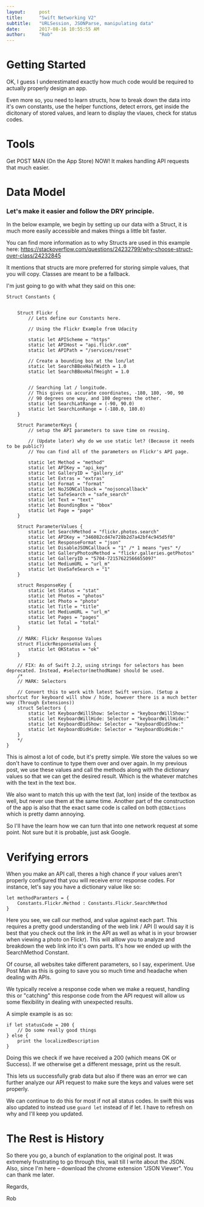 ```yaml
---
layout:     post
title:      "Swift Networking V2"
subtitle:   "URLSession, JSONParse, manipulating data"
date:       2017-08-16 10:55:55 AM
author:     "Rob"
---
```


# Getting Started

OK, I guess I underestimated exactly how much code would be required to actually properly design an app.

Even more so, you need to learn structs, how to break down the data into it's own constants, use the helper functions, detect errors, get inside the dicitonary of stored values, and learn to display the vlaues, check for status codes. 

# Tools 

Get POST MAN (On the App Store) NOW! It makes handling API requests that much easier. 

# Data Model

### Let's make it easier and follow the DRY principle. 

In the below example, we begin by setting up our data with a Struct, it is much more easily accessible and makes things a little bit faster. 

You can find more information as to why Structs are used in this example here: https://stackoverflow.com/questions/24232799/why-choose-struct-over-class/24232845

It mentions that structs are more preferred for storing simple values, that you will copy. Classes are meant to be a fallback. 

I'm just going to go with what they said on this one:

```
Struct Constants {


    Struct Flickr { 
        // Lets define our Constants here.
        
        // Using the Flickr Example from Udacity
        
        static let APIScheme = "https"
        static let APIHost = "api.flickr.com"
        static let APIPath = "/services/reset"
        
        // Create a bounding box at the lon/lat
        static let SearchBBoxHalfWidth = 1.0
        static let SearchBBoxHalfHeight = 1.0
        
        
        // Searching lat / longitude. 
        // This gives us accurate coordinates, -180, 180, -90, 90 
        // 90 degrees one way, and 180 degrees the other.
        static let SearchLatRange = (-90, 90.0)
        static let SearchLonRange = (-180.0, 180.0)         
    }
    
    Struct ParameterKeys {
        // setup the API parameters to save time on reusing.
        
        // (Update later) why do we use static let? (Because it needs to be public?)
        // You can find all of the parameters on Flickr's API page.
        
        static let Method = "method"
        static let APIKey = "api_key"
        static let GalleryID = "gallery_id"
        static let Extras = "extras"
        static let Format = "format"
        static let NoJSONCallback = "nojsoncallback"
        static let SafeSearch = "safe_search"
        static let Text = "text"
        static let BoundingBox = "bbox"
        static let Page = "page"
    }
    
    Struct ParameterValues { 
        static let SearchMethod = "flickr.photos.search"
        static let APIKey = "346082cd47e728b2d7a42bf4c945d5f0"
        static let ResponseFormat = "json"
        static let DisableJSONCallback = "1" /* 1 means "yes" */
        static let GalleryPhotosMethod = "flickr.galleries.getPhotos"
        static let GalleryID = "5704-72157622566655097"
        static let MediumURL = "url_m"
        static let UseSafeSearch = "1"
    }
    
    struct ResponseKey {
        static let Status = "stat"
        static let Photos = "photos"
        static let Photo = "photo"
        static let Title = "title"
        static let MediumURL = "url_m"
        static let Pages = "pages"
        static let Total = "total"
    }
    
    // MARK: Flickr Response Values
    struct FlickrResponseValues {
        static let OKStatus = "ok"
    }
    
    // FIX: As of Swift 2.2, using strings for selectors has been deprecated. Instead, #selector(methodName) should be used.  
    /*
    // MARK: Selectors
    
    // Convert this to work with latest Swift version. (Setup a shortcut for keyboard will show / hide, however there is a much better way (Through Extensions))
    struct Selectors {
        static let KeyboardWillShow: Selector = "keyboardWillShow:"
        static let KeyboardWillHide: Selector = "keyboardWillHide:"
        static let KeyboardDidShow: Selector = "keyboardDidShow:"
        static let KeyboardDidHide: Selector = "keyboardDidHide:"
    }
    */
}
```

This is almost a lot of code, but it's pretty simple. We store the values so we don't have to continue to type them over and over again. In my previous post, we use these values and call the methods along with the dictionary values so that we can get the desired result. Which is the whatever matches with the text in the text box. 

We also want to match this up with the text (lat, lon) inside of the textbox as well, but never use them at the same time. Another part of the construction of the app is also that the exact same code is called on both ```@IBActions``` which is pretty damn annoying. 

So I'll have the learn how we can turn that into one network request at some point. Not sure but it is probable, just ask Google. 

# Verifying errors

When you make an API call, theres a high chance if your values aren't properly configured that you will receive error response codes. For instance, let's say you have a dictionary value like so:

``` 
let methodParamters = { 
    Constants.Flickr.Method : Constants.Flickr.SearchMethod 
}
```

Here you see, we call our method, and value against each part. This requires a pretty good understanding of the web link / API (I would say it is best that you check out the link in the API as well as what is in your browser when viewing a photo on Flickr). This will alllow you to analyze and breakdown the web link into it's own parts. It's how we ended up with the SearchMethod Constant. 

Of course, all websites take different parameters, so I say, experiment. Use Post Man as this is going to save you so much time and headache when dealing with APIs.

We typically receive a response code when we make a request, handling this or "catching" this response code from the API request will allow us some flexibility in dealing with unexpected results. 

A simple example is as so: 

```
if let statusCode = 200 { 
    // Do some really good things 
} else { 
    print the localizedDescription   
}
```

Doing this we check if we have received a 200 (which means OK or Success). If we otherwise get a different message, print us the result. 

This lets us successfully grab data but also if there was an error we can further analyze our API request to make sure the keys and values were set properly. 

We can continue to do this for most if not all status codes. In swift this was also updated to instead use ```guard let``` instead of if let. I have to refresh on why and I'll keep you updated. 

# The Rest is History

So there you go, a bunch of explanation to the original post. It was extremely frustrating to go through this, wait till I write about the JSON. Also, since I'm here – download the chrome extension "JSON Viewer". You can thank me later. 

Regards,

Rob

